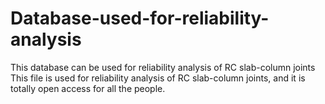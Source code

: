# Database-used-for-reliability-analysis
This database can be used for reliability analysis of RC slab-column joints
This file is used for reliability analysis of RC slab-column joints, and it is totally open access for all the people.
